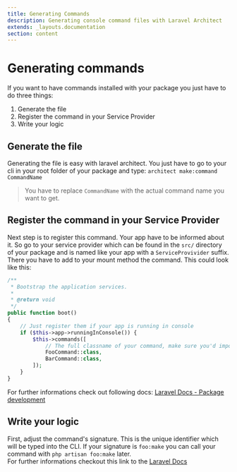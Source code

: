 ```yaml
---
title: Generating Commands
description: Generating console command files with Laravel Architect
extends: _layouts.documentation
section: content
---
```


# Generating commands 
If you want to have commands installed with your package you just have to do three things:<br>
1. Generate the file<br>
2. Register the command in your Service Provider<br>
3. Write your logic<br>

## Generate the file
Generating the file is easy with laravel architect. You just have to go to your cli in your root folder of your package and type:
`architect make:command CommandName`
> You have to replace `CommandName` with the actual command name you want to get.

## Register the command in your Service Provider
Next step is to register this command. Your app have to be informed about it. So go to your service provider which can be found in the `src/` directory of your package and is named like your app with a `ServiceProvivider` suffix.
There you have to add to your mount method the command. This could look like this:
```php
/**
 * Bootstrap the application services.
 *
 * @return void
 */
public function boot()
{
    // Just register them if your app is running in console
    if ($this->app->runningInConsole()) { 
        $this->commands([
            // The full classname of your command, make sure you'd import them.
            FooCommand::class, 
            BarCommand::class,
        ]);
    }
}
```
For further informations check out following docs: [Laravel Docs - Package development](https://laravel.com/docs/7.x/packages#commands)

## Write your logic
First, adjust the command's signature. This is the unique identifier which will be typed into the CLI. If your signature is `foo:make` you can call your command with `php artisan foo:make` later.<br>
For further informations checkout this link to the [Laravel Docs](https://laravel.com/docs/7.x/artisan#writing-commands)